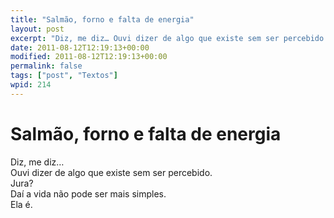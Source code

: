 ```yaml
---
title: "Salmão, forno e falta de energia"
layout: post
excerpt: "Diz, me diz… Ouvi dizer de algo que existe sem ser percebido. Jura? Daí a vida não pode ser mais simples. Ela é."
date: 2011-08-12T12:19:13+00:00
modified: 2011-08-12T12:19:13+00:00
permalink: false
tags: ["post", "Textos"]
wpid: 214
---
```


# Salmão, forno e falta de energia

Diz, me diz…  
Ouvi dizer de algo que existe sem ser percebido.  
Jura?  
Daí a vida não pode ser mais simples.  
Ela é.